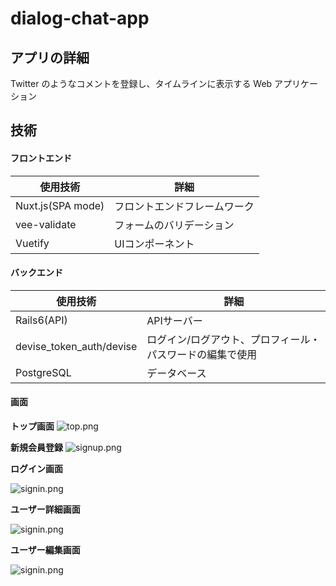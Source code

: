 # dialog-chat-app
## アプリの詳細
Twitter のようなコメントを登録し、タイムラインに表示する Web アプリケーション

## 技術
#### フロントエンド

|使用技術|詳細|
|-|-|
|Nuxt.js(SPA mode)|フロントエンドフレームワーク|
|vee-validate|フォームのバリデーション|
|Vuetify|UIコンポーネント|

#### バックエンド

|使用技術|詳細|
|-|-|
|Rails6(API)|APIサーバー|
|devise_token_auth/devise|ログイン/ログアウト、プロフィール・パスワードの編集で使用|
|PostgreSQL|データベース|

#### 画面
**トップ画面**
![top.png](https://qiita-image-store.s3.ap-northeast-1.amazonaws.com/0/321060/bd3a3d02-b078-16ff-6766-ee8d3cf114e2.png)

**新規会員登録**
![signup.png](https://qiita-image-store.s3.ap-northeast-1.amazonaws.com/0/321060/ac7f7e81-d9a7-52ec-25b4-2bea2588b341.png)

**ログイン画面**

![signin.png](https://qiita-image-store.s3.ap-northeast-1.amazonaws.com/0/321060/44aa9ac8-974e-f665-6c36-e7ef2c4195fd.png)

**ユーザー詳細画面**

![signin.png](https://qiita-image-store.s3.ap-northeast-1.amazonaws.com/0/321060/4c7eed9b-1452-9db8-b883-a699439205f0.png)

**ユーザー編集画面**

![signin.png](https://qiita-image-store.s3.ap-northeast-1.amazonaws.com/0/321060/b12a089e-f7ad-f1bb-a0b4-33dcfa107df8.png)



